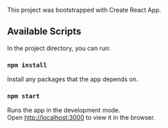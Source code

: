 This project was bootstrapped with Create React App.
## Available Scripts

In the project directory, you can run:

### `npm install`
Install any packages that the app depends on.

### `npm start`

Runs the app in the development mode.<br />
Open [http://localhost:3000](http://localhost:3000) to view it in the browser.

